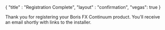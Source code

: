 {
    "title" : "Registration Complete",
    "layout" : "confirmation",
	"vegas": true
}

Thank you for registering your Boris FX Continuum product. You'll receive an email shortly with links to the installer.
